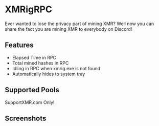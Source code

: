 # XMRigRPC
Ever wanted to lose the privacy part of mining XMR? Well now you can share the fact you are mining XMR to everybody on Discord!
## Features
- Elapsed Time in RPC
- Total mined hashes in RPC
- Idling in RPC when xmrig.exe is not found
- Automatically hides to system tray

## Supported Pools
SupportXMR.com Only!

## Screenshots
